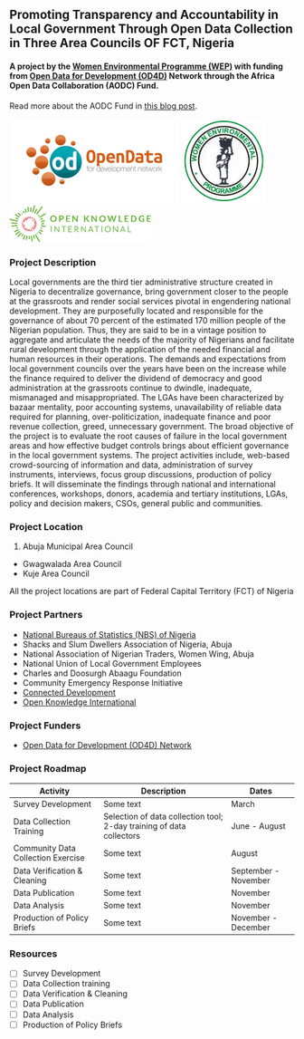 ## Promoting Transparency and Accountability in Local Government Through Open Data Collection in Three Area Councils OF FCT, Nigeria

#### A project by the [Women Environmental Programme (WEP)](http://wepnigeria.net) with funding from [Open Data for Development (OD4D)](http://od4d.com) Network through the Africa Open Data Collaboration (AODC) Fund.
Read more about the AODC Fund in [this blog post](http://blog.okfn.org/2016/09/28/africa-open-data-collaboration-fund-building-capacity-for-africas-emerging-data-revolution/).

<img src="/images/od4d_logo.png" width=300/>
<img src="/images/wep_logo.jpg" width=150/>
<img src="/images/oki_logo.png" width=250/>



### Project Description
Local governments are the third tier administrative structure created in Nigeria to decentralize governance, bring government closer to the people at the grassroots and render social services pivotal in engendering national development. They are purposefully located and responsible for the governance of about 70 percent of the estimated 170 million people of the Nigerian population. Thus, they are said to be in a vintage position to aggregate and articulate the needs of the majority of Nigerians and facilitate rural development through the application of the needed financial and human resources in their operations. The demands and expectations from local government councils over the years have been on the increase while the finance required to deliver the dividend of democracy and good administration at the grassroots continue to dwindle, inadequate, mismanaged and misappropriated. The LGAs have been characterized by bazaar mentality, poor accounting systems, unavailability of reliable data required for planning, over-politicization, inadequate finance and poor revenue collection, greed, unnecessary government. The broad objective of the project is to evaluate the root causes of failure in the local government areas and how effective budget controls brings about efficient governance in the local government systems. The project activities include, web-based crowd-sourcing of information and data, administration of survey instruments, interviews, focus group discussions, production of policy briefs. It will disseminate the findings through national and international conferences, workshops, donors, academia and tertiary institutions, LGAs, policy and decision makers, CSOs, general public and communities.

### Project Location
1. Abuja Municipal Area Council
- Gwagwalada Area Council
- Kuje Area Council

All the project locations are part of Federal Capital Territory (FCT) of Nigeria

### Project Partners

- [National Bureaus of Statistics (NBS) of Nigeria](http://www.nigerianstat.gov.ng)
- Shacks and Slum Dwellers Association of Nigeria, Abuja
- National Association of Nigerian Traders, Women Wing, Abuja
- National Union of Local Government Employees
- Charles and Doosurgh Abaagu Foundation
- Community Emergency Response Initiative
- [Connected Development](http://connecteddevelopment.org)
- [Open Knowledge International](https://okfn.org)

### Project Funders

- [Open Data for Development (OD4D) Network](http://od4d.com)

### Project Roadmap
Activity       | Description    |    Dates
-------------- | -------------- | -------
Survey Development | Some text | March
Data Collection Training | Selection of data collection tool;  2-day training of data collectors | June - August
Community Data Collection Exercise| Some text | August
Data Verification & Cleaning | Some text | September - November
Data Publication | Some text | November
Data Analysis | Some text | November
Production of Policy Briefs | Some text | November - December

### Resources
- [ ] Survey Development
- [ ] Data Collection training
- [ ] Data Verification & Cleaning
- [ ] Data Publication
- [ ] Data Analysis
- [ ] Production of Policy Briefs
